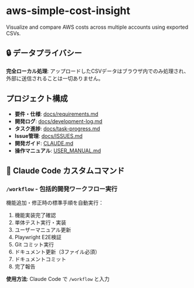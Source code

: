 # aws-simple-cost-insight
Visualize and compare AWS costs across multiple accounts using exported CSVs.

## 🔒 データプライバシー
**完全ローカル処理**: アップロードしたCSVデータはブラウザ内でのみ処理され、外部に送信されることは一切ありません。

## プロジェクト構成
- **要件・仕様**: [docs/requirements.md](docs/requirements.md)
- **開発ログ**: [docs/development-log.md](docs/development-log.md)
- **タスク進捗**: [docs/task-progress.md](docs/task-progress.md)
- **Issue管理**: [docs/ISSUES.md](docs/ISSUES.md)
- **開発ガイド**: [CLAUDE.md](CLAUDE.md)
- **操作マニュアル**: [USER_MANUAL.md](USER_MANUAL.md)

## 🤖 Claude Code カスタムコマンド
### `/workflow` - 包括的開発ワークフロー実行
機能追加・修正時の標準手順を自動実行：
1. 機能実装完了確認
2. 単体テスト実行・実装
3. ユーザーマニュアル更新
4. Playwright E2E検証
5. Git コミット実行
6. ドキュメント更新（3ファイル必須）
7. ドキュメントコミット
8. 完了報告

**使用方法**: Claude Code で `/workflow` と入力
